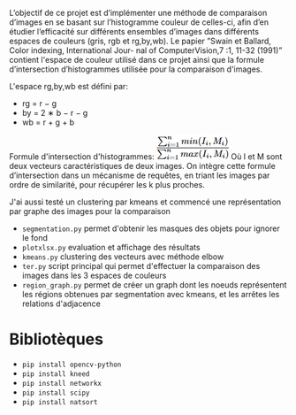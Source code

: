 L’objectif de ce projet est d’implémenter une méthode de comparaison d’images
en se basant sur l’histogramme couleur de celles-ci, afin d’en étudier l’efficacité
sur différents ensembles d’images dans différents espaces de couleurs (gris, rgb et rg,by,wb). Le papier ”Swain et Ballard, Color indexing, International Jour-
nal of ComputerVision,7 :1, 11-32 (1991)” contient l'espace de couleur utilisé dans ce projet
ainsi que la formule d’intersection d’histogrammes utilisée pour la comparaison d'images.

L'espace rg,by,wb est défini par:
- rg = r − g
- by = 2 ∗ b − r − g
- wb = r + g + b

Formule d'intersection d'histogrammes:
![alt text](formula.png)
Où I et M sont deux vecteurs caractéristiques de deux images.
On intègre cette formule d’intersection dans un mécanisme
de requêtes, en triant les images par ordre de similarité, pour récupérer les k
plus proches.

J'ai aussi testé un clustering par kmeans et commencé une représentation par graphe des images pour la comparaison

- ```segmentation.py``` permet d'obtenir les masques des objets pour ignorer le fond
- ```plotxlsx.py``` evaluation et affichage des résultats
- ```kmeans.py``` clustering des vecteurs avec méthode elbow
- ```ter.py``` script principal qui permet d'effectuer la comparaison des images dans les 3 espaces de couleurs
- ```region_graph.py``` permet de créer un graph dont les noeuds représentent les régions obtenues par segmentation avec kmeans, et les arrêtes les relations d'adjacence


# Bibliotèques
- ```pip install opencv-python```
- ```pip install kneed```
- ```pip install networkx```
- ```pip install scipy```
- ```pip install natsort```
